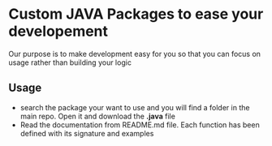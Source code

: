 # Custom JAVA Packages to ease your developement
Our purpose is to make development easy for you so that you can focus on usage rather than building your logic

## Usage
- search the package your want to use and you will find a folder in the main repo. Open it and download the **.java** file
- Read the documentation from README.md file. Each function has been defined with its signature and examples


